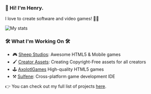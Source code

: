### 👋 Hi! I'm Henry. 

I love to create software and video games! 👨‍💻

![My stats](https://github-readme-stats.vercel.app/api?username=hrichhart&show_icons=true)

### 🛠️ What I'm Working On 🛠️
- 🎮 [Sheep Studios](https://sheepstudios.net/): Awesome HTML5 & Mobile games
- 🖌️ [Creator Assets](https://github.com/hrichhart/creator-assets-website): Creating Copyright-Free assets for all creators
- 🕹️ [AxolotlGames](https://axolotlgames.com) High-quality HTML5 games 
- ⚒️ [Sulfene](https://sulfene.com): Cross-platform game development IDE

👉 You can check out my full list of projects [here](https://github.com/hrichhart/hrichhart/blob/main/all-projects.md).
